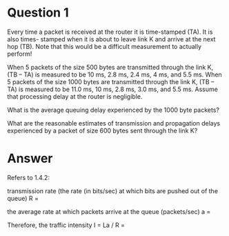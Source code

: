 # Question 1

Every time a packet is received at the router it is time-stamped (TA). It is also times- stamped when it is about to leave link K and arrive at the next hop (TB). Note that this would be a difficult measurement to actually perform!

When 5 packets of the size 500 bytes are transmitted through the link K, (TB – TA) is measured to be 10 ms, 2.8 ms, 2.4 ms, 4 ms, and 5.5 ms. When 5 packets of the size 1000 bytes are transmitted through the link K, (TB – TA) is measured to be 11.0 ms, 10 ms, 2.8 ms, 3.0 ms, and 5.5 ms. Assume that processing delay at the router is negligible.

What is the average queuing delay experienced by the 1000 byte packets?

What are the reasonable estimates of transmission and propagation delays experienced by a packet of size 600 bytes sent through the link K?

# Answer
Refers to 1.4.2:

transmission rate (the rate (in bits/sec) at which bits are pushed out of the queue) R = 

the average rate at which packets arrive at the queue (packets/sec) a = 

Therefore, the traffic intensity I = La / R = 